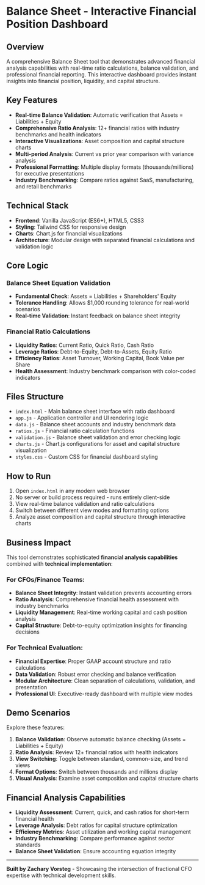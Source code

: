 # Balance Sheet - Interactive Financial Position Dashboard

## Overview
A comprehensive Balance Sheet tool that demonstrates advanced financial analysis capabilities with real-time ratio calculations, balance validation, and professional financial reporting. This interactive dashboard provides instant insights into financial position, liquidity, and capital structure.

## Key Features
- **Real-time Balance Validation**: Automatic verification that Assets = Liabilities + Equity
- **Comprehensive Ratio Analysis**: 12+ financial ratios with industry benchmarks and health indicators
- **Interactive Visualizations**: Asset composition and capital structure charts
- **Multi-period Analysis**: Current vs prior year comparison with variance analysis
- **Professional Formatting**: Multiple display formats (thousands/millions) for executive presentations
- **Industry Benchmarking**: Compare ratios against SaaS, manufacturing, and retail benchmarks

## Technical Stack
- **Frontend**: Vanilla JavaScript (ES6+), HTML5, CSS3
- **Styling**: Tailwind CSS for responsive design
- **Charts**: Chart.js for financial visualizations
- **Architecture**: Modular design with separated financial calculations and validation logic

## Core Logic

### Balance Sheet Equation Validation
- **Fundamental Check**: Assets = Liabilities + Shareholders' Equity
- **Tolerance Handling**: Allows $1,000 rounding tolerance for real-world scenarios
- **Real-time Validation**: Instant feedback on balance sheet integrity

### Financial Ratio Calculations
- **Liquidity Ratios**: Current Ratio, Quick Ratio, Cash Ratio
- **Leverage Ratios**: Debt-to-Equity, Debt-to-Assets, Equity Ratio
- **Efficiency Ratios**: Asset Turnover, Working Capital, Book Value per Share
- **Health Assessment**: Industry benchmark comparison with color-coded indicators

## Files Structure
- `index.html` - Main balance sheet interface with ratio dashboard
- `app.js` - Application controller and UI rendering logic
- `data.js` - Balance sheet accounts and industry benchmark data
- `ratios.js` - Financial ratio calculation functions
- `validation.js` - Balance sheet validation and error checking logic
- `charts.js` - Chart.js configurations for asset and capital structure visualization
- `styles.css` - Custom CSS for financial dashboard styling

## How to Run
1. Open `index.html` in any modern web browser
2. No server or build process required - runs entirely client-side
3. View real-time balance validation and ratio calculations
4. Switch between different view modes and formatting options
5. Analyze asset composition and capital structure through interactive charts

## Business Impact
This tool demonstrates sophisticated **financial analysis capabilities** combined with **technical implementation**:

### For CFOs/Finance Teams:
- **Balance Sheet Integrity**: Instant validation prevents accounting errors
- **Ratio Analysis**: Comprehensive financial health assessment with industry benchmarks
- **Liquidity Management**: Real-time working capital and cash position analysis
- **Capital Structure**: Debt-to-equity optimization insights for financing decisions

### For Technical Evaluation:
- **Financial Expertise**: Proper GAAP account structure and ratio calculations
- **Data Validation**: Robust error checking and balance verification
- **Modular Architecture**: Clean separation of calculations, validation, and presentation
- **Professional UI**: Executive-ready dashboard with multiple view modes

## Demo Scenarios
Explore these features:

1. **Balance Validation**: Observe automatic balance checking (Assets = Liabilities + Equity)
2. **Ratio Analysis**: Review 12+ financial ratios with health indicators
3. **View Switching**: Toggle between standard, common-size, and trend views
4. **Format Options**: Switch between thousands and millions display
5. **Visual Analysis**: Examine asset composition and capital structure charts

## Financial Analysis Capabilities
- **Liquidity Assessment**: Current, quick, and cash ratios for short-term financial health
- **Leverage Analysis**: Debt ratios for capital structure optimization
- **Efficiency Metrics**: Asset utilization and working capital management
- **Industry Benchmarking**: Compare performance against sector standards
- **Balance Sheet Validation**: Ensure accounting equation integrity

---

**Built by Zachary Vorsteg** - Showcasing the intersection of fractional CFO expertise with technical development skills.
